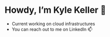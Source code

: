 # Howdy, I’m Kyle Keller 👋 
- Current working on cloud infrastructures  
- You can reach out to me on LinkedIn 📫

<!---
ScottieTech/ScottieTech is a ✨ special ✨ repository because its `README.md` (this file) appears on your GitHub profile.
You can click the Preview link to take a look at your changes.
--->
